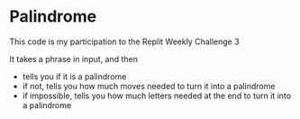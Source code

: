 # Palindrome
This code is my participation to the Replit Weekly Challenge 3

It takes a phrase in input, and then
 - tells you if it is a palindrome
 - if not, tells you how much moves needed to turn it into a palindrome
 - if impossible, tells you how much letters needed at the end to turn it into a palindrome
